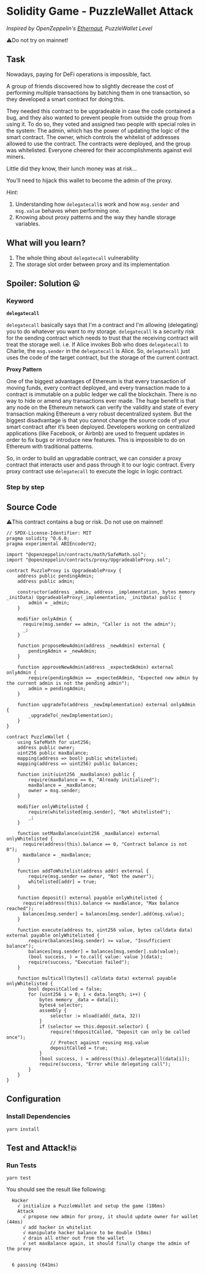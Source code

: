 # Solidity Game - PuzzleWallet Attack

_Inspired by OpenZeppelin's [Ethernaut](https://ethernaut.openzeppelin.com), PuzzleWallet Level_

⚠️Do not try on mainnet!

## Task

Nowadays, paying for DeFi operations is impossible, fact.

A group of friends discovered how to slightly decrease the cost of performing multiple transactions by batching them in one transaction, so they developed a smart contract for doing this.

They needed this contract to be upgradeable in case the code contained a bug, and they also wanted to prevent people from outside the group from using it. To do so, they voted and assigned two people with special roles in the system: The admin, which has the power of updating the logic of the smart contract. The owner, which controls the whitelist of addresses allowed to use the contract. The contracts were deployed, and the group was whitelisted. Everyone cheered for their accomplishments against evil miners.

Little did they know, their lunch money was at risk…

  You'll need to hijack this wallet to become the admin of the proxy.

_Hint:_

1. Understanding how `delegatecall`s work and how `msg.sender` and `msg.value` behaves when performing one.
2. Knowing about proxy patterns and the way they handle storage variables.

## What will you learn?

1. The whole thing about `delegatecall` vulnerability
2. The storage slot order between proxy and its implementation

## Spoiler: Solution 🤐

### Keyword

**`delegatecall`**

`delegatecall` basically says that I'm a contract and I'm allowing (delegating) you to do whatever you want to my storage. `delegatecall` is a security risk for the sending contract which needs to trust that the receiving contract will treat the storage well. i.e. If Alice invokes Bob who does `delegatecall` to Charlie, the `msg.sender` in the `delegatecall` is Alice. So, `delegatecall` just uses the code of the target contract, but the storage of the current contract.

**Proxy Pattern**

One of the biggest advantages of Ethereum is that every transaction of moving funds, every contract deployed, and every transaction made to a contract is immutable on a public ledger we call the blockchain. There is no way to hide or amend any transactions ever made. The huge benefit is that any node on the Ethereum network can verify the validity and state of every transaction making Ethereum a very robust decentralized system. But the biggest disadvantage is that you cannot change the source code of your smart contract after it’s been deployed. Developers working on centralized applications (like Facebook, or Airbnb) are used to frequent updates in order to fix bugs or introduce new features. This is impossible to do on Ethereum with traditional patterns.

So, in order to build an upgradable contract, we can consider a proxy contract that interacts user and pass through it to our logic contract. Every proxy contract use `delegatecall` to execute the logic in logic contract.

### Step by step


## Source Code

⚠️This contract contains a bug or risk. Do not use on mainnet!

```solidity
// SPDX-License-Identifier: MIT
pragma solidity ^0.6.0;
pragma experimental ABIEncoderV2;

import "@openzeppelin/contracts/math/SafeMath.sol";
import "@openzeppelin/contracts/proxy/UpgradeableProxy.sol";

contract PuzzleProxy is UpgradeableProxy {
    address public pendingAdmin;
    address public admin;

    constructor(address _admin, address _implementation, bytes memory _initData) UpgradeableProxy(_implementation, _initData) public {
        admin = _admin;
    }

    modifier onlyAdmin {
      require(msg.sender == admin, "Caller is not the admin");
      _;
    }

    function proposeNewAdmin(address _newAdmin) external {
        pendingAdmin = _newAdmin;
    }

    function approveNewAdmin(address _expectedAdmin) external onlyAdmin {
        require(pendingAdmin == _expectedAdmin, "Expected new admin by the current admin is not the pending admin");
        admin = pendingAdmin;
    }

    function upgradeTo(address _newImplementation) external onlyAdmin {
        _upgradeTo(_newImplementation);
    }
}

contract PuzzleWallet {
    using SafeMath for uint256;
    address public owner;
    uint256 public maxBalance;
    mapping(address => bool) public whitelisted;
    mapping(address => uint256) public balances;

    function init(uint256 _maxBalance) public {
        require(maxBalance == 0, "Already initialized");
        maxBalance = _maxBalance;
        owner = msg.sender;
    }

    modifier onlyWhitelisted {
        require(whitelisted[msg.sender], "Not whitelisted");
        _;
    }

    function setMaxBalance(uint256 _maxBalance) external onlyWhitelisted {
      require(address(this).balance == 0, "Contract balance is not 0");
      maxBalance = _maxBalance;
    }

    function addToWhitelist(address addr) external {
        require(msg.sender == owner, "Not the owner");
        whitelisted[addr] = true;
    }

    function deposit() external payable onlyWhitelisted {
      require(address(this).balance <= maxBalance, "Max balance reached");
      balances[msg.sender] = balances[msg.sender].add(msg.value);
    }

    function execute(address to, uint256 value, bytes calldata data) external payable onlyWhitelisted {
        require(balances[msg.sender] >= value, "Insufficient balance");
        balances[msg.sender] = balances[msg.sender].sub(value);
        (bool success, ) = to.call{ value: value }(data);
        require(success, "Execution failed");
    }

    function multicall(bytes[] calldata data) external payable onlyWhitelisted {
        bool depositCalled = false;
        for (uint256 i = 0; i < data.length; i++) {
            bytes memory _data = data[i];
            bytes4 selector;
            assembly {
                selector := mload(add(_data, 32))
            }
            if (selector == this.deposit.selector) {
                require(!depositCalled, "Deposit can only be called once");
                // Protect against reusing msg.value
                depositCalled = true;
            }
            (bool success, ) = address(this).delegatecall(data[i]);
            require(success, "Error while delegating call");
        }
    }
}

```

## Configuration

### Install Dependencies

```
yarn install
```

## Test and Attack!💥

### Run Tests

```
yarn test
```

You should see the result like following:

```
  Hacker
    √ initialize a PuzzleWallet and setup the game (186ms)
    Attack
      √ propose new admin for proxy, it should update owner for wallet (44ms)
      √ add hacker in whitelist
      √ manipulate hacker balance to be double (58ms)
      √ drain all ether out from the wallet
      √ set maxBalance again, it should finally change the admin of the proxy


  6 passing (641ms)

```
